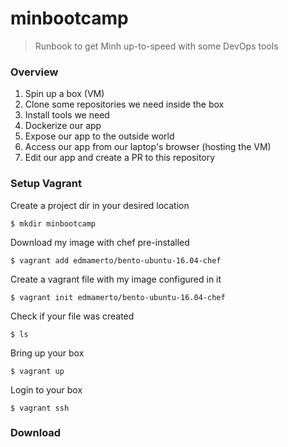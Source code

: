 # minbootcamp
> Runbook to get Minh up-to-speed with some DevOps tools 

### Overview
1. Spin up a box (VM)
2. Clone some repositories we need inside the box
3. Install tools we need 
4. Dockerize our app
5. Expose our app to the outside world
6. Access our app from our laptop's browser (hosting the VM)
7. Edit our app and create a PR to this repository

### Setup Vagrant
Create a project dir in your desired location
```
$ mkdir minbootcamp
```

Download my image with chef pre-installed
```
$ vagrant add edmamerto/bento-ubuntu-16.04-chef 
```
Create a vagrant file with my image configured in it
```
$ vagrant init edmamerto/bento-ubuntu-16.04-chef 
```
Check if your file was created
```
$ ls
```
Bring up your box 
```
$ vagrant up
```
Login to your box
```
$ vagrant ssh
```
### Download 
